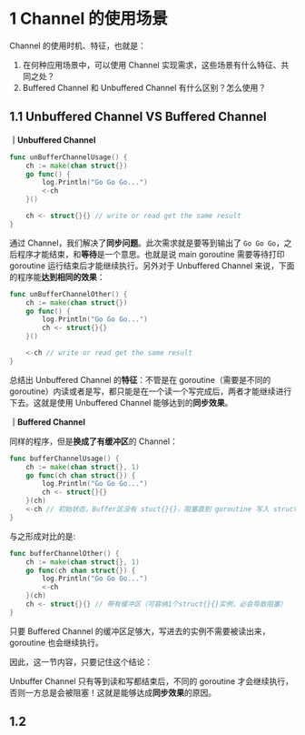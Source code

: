 

# 1 Channel 的使用场景

Channel 的使用时机、特征，也就是：

1. 在何种应用场景中，可以使用 Channel 实现需求，这些场景有什么特征、共同之处？
2. Buffered Channel 和 Unbuffered Channel 有什么区别？怎么使用？

## 1.1 Unbuffered Channel VS Buffered Channel

**｜Unbuffered Channel**

~~~go
func unBufferChannelUsage() {
	ch := make(chan struct{})
	go func() {
		log.Println("Go Go Go...")
		<-ch
	}()

	ch <- struct{}{} // write or read get the same result
}
~~~

通过 Channel，我们解决了**同步问题**。此次需求就是要等到输出了 `Go Go Go`，之后程序才能结束，和**等待**是一个意思。也就是说 main goroutine 需要等待打印 goroutine 运行结束后才能继续执行。另外对于 Unbuffered Channel 来说，下面的程序能**达到相同的效果**：

~~~go
func unBufferChannelOther() {
	ch := make(chan struct{})
	go func() {
		log.Println("Go Go Go...")
		ch <- struct{}{}
	}()

	<-ch // write or read get the same result
}
~~~

总结出 Unbuffered Channel 的**特征**：不管是在 goroutine（需要是不同的 goroutine）内读或者是写，都只能是在一个读一个写完成后，两者才能继续进行下去。这就是使用 Unbuffered Channel 能够达到的**同步效果**。

**｜Buffered Channel**

同样的程序，但是**换成了有缓冲区**的 Channel：

~~~go
func bufferChannelUsage() {
	ch := make(chan struct{}, 1)
	go func(ch chan struct{}) {
		log.Println("Go Go Go...")
		ch <- struct{}{}
	}(ch)
    <-ch // 初始状态，Buffer区没有 stuct{}{}，阻塞直到 goroutine 写入 struct{}{}
}
~~~

与之形成对比的是:

~~~go
func bufferChannelOther() {
	ch := make(chan struct{}, 1)
	go func(ch chan struct{}) {
		log.Println("Go Go Go...")
		<-ch
	}(ch)
    ch <- struct{}{} // 带有缓冲区（可容纳1个struct{}{}实例，必会导致阻塞）
}
~~~

只要 Buffered Channel 的缓冲区足够大，写进去的实例不需要被读出来，goroutine 也会继续执行。

因此，这一节内容，只要记住这个结论：

Unbuffer Channel 只有等到读和写都结束后，不同的 goroutine 才会继续执行，否则一方总是会被阻塞！这就是能够达成**同步效果**的原因。

## 1.2 